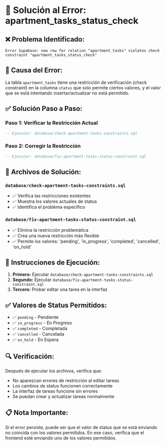 # 🔧 Solución al Error: apartment_tasks_status_check

## ❌ **Problema Identificado:**
```
Error Supabase: new row for relation "apartment_tasks" violates check constraint "apartment_tasks_status_check"
```

## 🎯 **Causa del Error:**
La tabla `apartment_tasks` tiene una restricción de verificación (check constraint) en la columna `status` que solo permite ciertos valores, y el valor que se está intentando insertar/actualizar no está permitido.

## ✅ **Solución Paso a Paso:**

### **Paso 1: Verificar la Restricción Actual**
```sql
-- Ejecutar: database/check-apartment-tasks-constraints.sql
```

### **Paso 2: Corregir la Restricción**
```sql
-- Ejecutar: database/fix-apartment-tasks-status-constraint.sql
```

## 🎯 **Archivos de Solución:**

### **`database/check-apartment-tasks-constraints.sql`**
- ✅ Verifica las restricciones existentes
- ✅ Muestra los valores actuales de status
- ✅ Identifica el problema específico

### **`database/fix-apartment-tasks-status-constraint.sql`**
- ✅ Elimina la restricción problemática
- ✅ Crea una nueva restricción más flexible
- ✅ Permite los valores: 'pending', 'in_progress', 'completed', 'cancelled', 'on_hold'

## 🚀 **Instrucciones de Ejecución:**

1. **Primero:** Ejecutar `database/check-apartment-tasks-constraints.sql`
2. **Segundo:** Ejecutar `database/fix-apartment-tasks-status-constraint.sql`
3. **Tercero:** Probar editar una tarea en la interfaz

## ✅ **Valores de Status Permitidos:**

- ✅ `pending` - Pendiente
- ✅ `in_progress` - En Progreso  
- ✅ `completed` - Completada
- ✅ `cancelled` - Cancelada
- ✅ `on_hold` - En Espera

## 🔍 **Verificación:**
Después de ejecutar los archivos, verifica que:
- No aparezcan errores de restricción al editar tareas
- Los cambios de status funcionen correctamente
- La interfaz de tareas funcione sin errores
- Se puedan crear y actualizar tareas normalmente

## 📋 **Nota Importante:**
Si el error persiste, puede ser que el valor de status que se está enviando no coincida con los valores permitidos. En ese caso, verifica que el frontend esté enviando uno de los valores permitidos.











